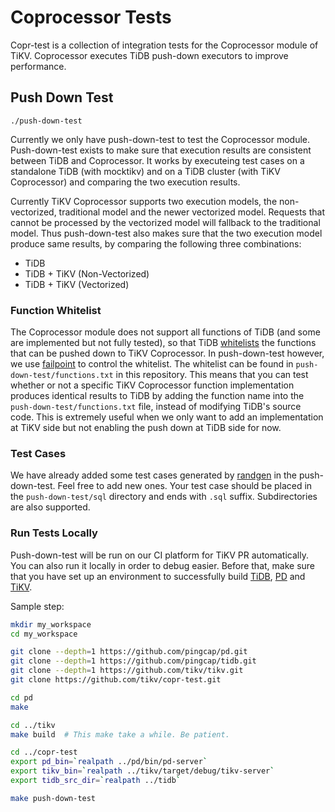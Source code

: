 # Coprocessor Tests

Copr-test is a collection of integration tests for the Coprocessor module of TiKV. Coprocessor
executes TiDB push-down executors to improve performance.

## Push Down Test

`./push-down-test`

Currently we only have push-down-test to test the Coprocessor module. Push-down-test exists to
make sure that execution results are consistent between TiDB and Coprocessor. It works by
executeing test cases on  a standalone TiDB (with mocktikv) and on a TiDB cluster (with TiKV
Coprocessor) and comparing the two execution results.

Currently TiKV Coprocessor supports two execution models, the non-vectorized, traditional model and
the newer vectorized model. Requests that cannot be processed by the vectorized model will fallback
to the traditional model. Thus push-down-test also makes sure that the two execution model produce
same results, by comparing the following three combinations:

- TiDB
- TiDB + TiKV (Non-Vectorized)
- TiDB + TiKV (Vectorized)

### Function Whitelist

The Coprocessor module does not support all functions of TiDB (and some are implemented but not
fully tested), so that TiDB [whitelists](https://github.com/pingcap/tidb/blob/a090e6be2991bf85b18fcdb096f84d41f4f6bd85/expression/expr_to_pb.go#L303)
the functions that can be pushed down to TiKV Coprocessor. In push-down-test however, we use
[failpoint] to control the whitelist. The whitelist can be found in `push-down-test/functions.txt`
in this repository. This means that you can test whether or not a specific TiKV Coprocessor function
implementation produces identical results to TiDB by adding the function name into the
`push-down-test/functions.txt` file, instead of modifying TiDB's source code. This is extremely
useful when we only want to add an implementation at TiKV side but not enabling the push down at
TiDB side for now.

### Test Cases

We have already added some test cases generated by [randgen] in the push-down-test. Feel free to
add new ones. Your test case should be placed in the `push-down-test/sql` directory and ends with
`.sql` suffix. Subdirectories are also supported.

### Run Tests Locally


Push-down-test will be run on our CI platform for TiKV PR automatically. You can also run it locally
in order to debug easier. Before that, make sure that you have set up an environment to successfully
build [TiDB], [PD] and [TiKV].

Sample step:

```sh
mkdir my_workspace
cd my_workspace

git clone --depth=1 https://github.com/pingcap/pd.git
git clone --depth=1 https://github.com/pingcap/tidb.git
git clone --depth=1 https://github.com/tikv/tikv.git
git clone https://github.com/tikv/copr-test.git

cd pd
make

cd ../tikv
make build  # This make take a while. Be patient.

cd ../copr-test
export pd_bin=`realpath ../pd/bin/pd-server`
export tikv_bin=`realpath ../tikv/target/debug/tikv-server`
export tidb_src_dir=`realpath ../tidb`

make push-down-test
```

[failpoint]: https://github.com/pingcap/failpoint
[randgen]: https://github.com/MariaDB/randgen
[TiDB]: https://github.com/pingcap/community/blob/master/CONTRIBUTING.md#building-tidb-on-a-local-osshell-environment
[PD]: https://github.com/pingcap/pd#build
[TiKV]: https://github.com/tikv/tikv/blob/master/CONTRIBUTING.md#building-and-setting-up-a-development-workspace
